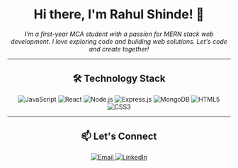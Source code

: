 <h1 align="center">Hi there, I'm Rahul Shinde! 👋</h1>

<p align="center">
  <em>I'm a first-year MCA student with a passion for MERN stack web development. I love exploring code and building web solutions. Let's code and create together!</em>
</p>

---

<h2 align="center">🛠️ Technology Stack</h2>

<p align="center">
  <img src="https://img.shields.io/badge/-JavaScript-F7DF1E?style=for-the-badge&logo=JavaScript&logoColor=black&labelColor=F7DF1E" alt="JavaScript">
  <img src="https://img.shields.io/badge/-React-61DAFB?style=for-the-badge&logo=React&logoColor=black&labelColor=61DAFB" alt="React">
  <img src="https://img.shields.io/badge/-Node.js-339933?style=for-the-badge&logo=Node.js&logoColor=white&labelColor=339933" alt="Node.js">
  <img src="https://img.shields.io/badge/-Express.js-000000?style=for-the-badge&logo=Express&logoColor=white&labelColor=000000" alt="Express.js">
  <img src="https://img.shields.io/badge/-MongoDB-47A248?style=for-the-badge&logo=MongoDB&logoColor=white&labelColor=47A248" alt="MongoDB">
  <img src="https://img.shields.io/badge/-HTML5-E34F26?style=for-the-badge&logo=HTML5&logoColor=white&labelColor=E34F26" alt="HTML5">
  <img src="https://img.shields.io/badge/-CSS3-1572B6?style=for-the-badge&logo=CSS3&logoColor=white&labelColor=1572B6" alt="CSS3">
</p>
</p>

---

<h2 align="center">📫 Let's Connect</h2>

<p align="center">
  <a href="mailto:shinderahul8140@gmail.com">
    <img src="https://img.shields.io/badge/-Email-D14836?style=for-the-badge&logo=Gmail&logoColor=white&labelColor=D14836" alt="Email">
  </a>
  <a href="www.linkedin.com/in/rahul-shinde-701452250" target="_blank">
    <img src="https://img.shields.io/badge/-LinkedIn-0077B5?style=for-the-badge&logo=Linkedin&logoColor=white&labelColor=0077B5" alt="LinkedIn">
  </a>
</p>

<!---
rahulshinders/rahulshinders is a ✨ special ✨ repository because its `README.md` (this file) appears on your GitHub profile.
You can click the Preview link to take a look at your changes.
--->
